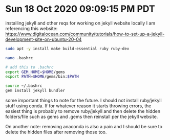 # Sun 18 Oct 2020 09:09:15 PM PDT

installing jekyll and other reqs for working on jekyll website locally
I am referencing this website: https://www.digitalocean.com/community/tutorials/how-to-set-up-a-jekyll-development-site-on-ubuntu-20-04

```bash
sudo apt -y install make build-essential ruby ruby-dev

nano .bashrc

# add this to .bachrc
export GEM_HOME=$HOME/gems
export PATH=$HOME/gems/bin:$PATH

source ~/.bashrc
gem install jekyll bundler
```

some important things to note for the future. I should not install ruby/jekyll stuff using conda. If for whatever reason it starts throwing errors, the easiest thing is probably to remove ruby/jekyll and then delete the hidden folders/file such as gems and .gems then reinstall per the jekyll website.

On another note: removing anaconda is also a pain and I should be sure to delete the hidden files after removing those too. 
